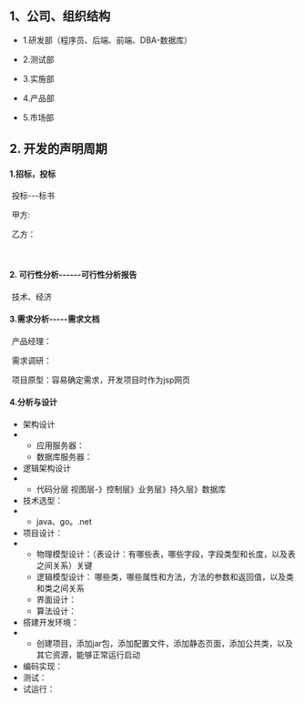 ## 1、公司、组织结构

+  1.研发部（程序员、后端、前端、DBA-数据库）
+  2.测试部

+ 3.实施部
+ 4.产品部
+ 5.市场部





## 2. 开发的声明周期

#### 1.招标，投标

​	投标---标书

​	甲方:

​	乙方：

​	

####  2. 可行性分析------可行性分析报告

​	技术、经济





#### 3.需求分析-----需求文档

​	产品经理：

​	需求调研：

​	项目原型：容易确定需求，开发项目时作为jsp网页





#### 4.分析与设计

 + 架构设计
 + + 应用服务器：
   + 数据库服务器：
 + 逻辑架构设计
 + + 代码分层  视图层-》控制层》业务层》持久层》数据库
 + 技术选型： 
 + + java、go。.net
 + 项目设计：
 + + 物理模型设计：（表设计：有哪些表，哪些字段，字段类型和长度，以及表之间关系）关键
   + 逻辑模型设计： 哪些类，哪些属性和方法，方法的参数和返回值，以及类和类之间关系
   + 界面设计：
   + 算法设计：
 + 搭建开发环境：
 + + 创建项目，添加jar包，添加配置文件，添加静态页面，添加公共类，以及其它资源，能够正常运行启动
 + 编码实现：
 + 测试：
 + 试运行：

​	